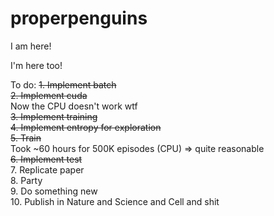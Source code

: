 # properpenguins

I am here!

I'm here too!

To do:
  ~~1. Implement batch~~ <br>
  ~~2. Implement cuda~~<br>
  Now the CPU doesn't work wtf <br>
  ~~3. Implement training <br>
  4. Implement entropy for exploration~~ <br>
  ~~5. Train~~ <br>
   Took ~60 hours for 500K episodes (CPU) => quite reasonable <br>
  ~~6. Implement test~~ <br>
  7. Replicate paper <br>
  8. Party <br>
  9. Do something new <br>
  10. Publish in Nature and Science and Cell and shit
